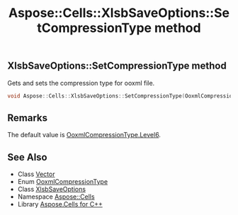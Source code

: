 ﻿---
title: Aspose::Cells::XlsbSaveOptions::SetCompressionType method
linktitle: SetCompressionType
second_title: Aspose.Cells for C++ API Reference
description: 'Aspose::Cells::XlsbSaveOptions::SetCompressionType method. Gets and sets the compression type for ooxml file in C++.'
type: docs
weight: 700
url: /cpp/aspose.cells/xlsbsaveoptions/setcompressiontype/
---
## XlsbSaveOptions::SetCompressionType method


Gets and sets the compression type for ooxml file.

```cpp
void Aspose::Cells::XlsbSaveOptions::SetCompressionType(OoxmlCompressionType value)
```

## Remarks


The default value is [OoxmlCompressionType.Level6](../../ooxmlcompressiontype/).
## See Also

* Class [Vector](../../vector/)
* Enum [OoxmlCompressionType](../../ooxmlcompressiontype/)
* Class [XlsbSaveOptions](../)
* Namespace [Aspose::Cells](../../)
* Library [Aspose.Cells for C++](../../../)
